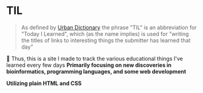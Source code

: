 # TIL
> As defined by [Urban Dictionary](https://www.urbandictionary.com/define.php?term=TIL) the phrase "TIL" is an abbreviation for "Today I Learned", which (as the name implies) is used for "writing the titles of links to interesting things the submitter has learned that day"

🧠 Thus, this is a site I made to track the various educational things I've learned every few days 
    <b>
    Primarily focusing on new discoveries in bioinformatics, programming languages, and some web development

Utilizing plain HTML and CSS 
